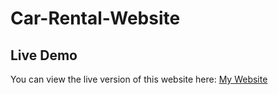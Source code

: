 # Car-Rental-Website
## Live Demo
You can view the live version of this website here: [My Website](https://your-username.github.io/repository-name/)
